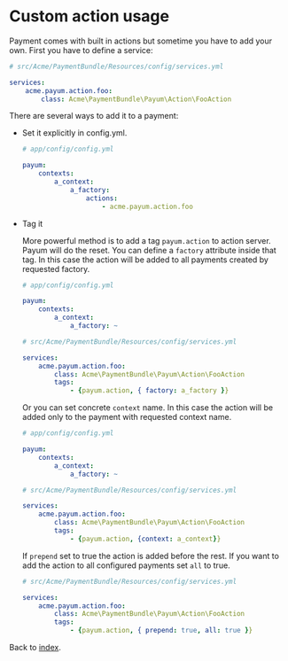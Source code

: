 # Custom action usage

Payment comes with built in actions but sometime you have to add your own. First you have to define a service:

```yaml
# src/Acme/PaymentBundle/Resources/config/services.yml

services:
    acme.payum.action.foo:
        class: Acme\PaymentBundle\Payum\Action\FooAction
```

There are several ways to add it to a payment:

* Set it explicitly in config.yml. 

    ```yaml
    # app/config/config.yml

    payum:
        contexts:
            a_context:
                a_factory:
                    actions:
                        - acme.payum.action.foo
    ```

* Tag it

    
    More powerful method is to add a tag `payum.action` to action server. Payum will do the reset.
    You can define a `factory` attribute inside that tag. 
    In this case the action will be added to all payments created by requested factory.
 
    ```yaml
    # app/config/config.yml

    payum:
        contexts:
            a_context:
                a_factory: ~
    ```

    ```yaml
    # src/Acme/PaymentBundle/Resources/config/services.yml

    services:
        acme.payum.action.foo:
            class: Acme\PaymentBundle\Payum\Action\FooAction
            tags:
                - {payum.action, { factory: a_factory }}

    ```

    Or you can set concrete `context` name. 
    In this case the action will be added only to the payment with requested context name.

    ```yaml
    # app/config/config.yml

    payum:
        contexts:
            a_context:
                a_factory: ~
    ```

    ```yaml
    # src/Acme/PaymentBundle/Resources/config/services.yml

    services:
        acme.payum.action.foo:
            class: Acme\PaymentBundle\Payum\Action\FooAction
            tags:
                - {payum.action, {context: a_context}}
    ```

    If `prepend` set to true the action is added before the rest. 
    If you want to add the action to all configured payments set `all` to true.

    ```yaml
    # src/Acme/PaymentBundle/Resources/config/services.yml

    services:
        acme.payum.action.foo:
            class: Acme\PaymentBundle\Payum\Action\FooAction
            tags:
                - {payum.action, { prepend: true, all: true }}
    ```

Back to [index](index.md).

